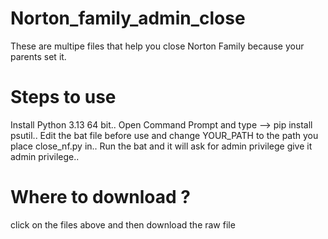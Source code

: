 # Norton_family_admin_close
These are multipe files that help you close Norton Family because your parents set it.
# Steps to use
Install Python 3.13 64 bit..
Open Command Prompt and type --> pip install psutil..
Edit the bat file before use and change YOUR_PATH to the path you place close_nf.py in..
Run the bat and it will ask for admin privilege give it admin privilege..
# Where to download ?
click on the files above and then download the raw file
